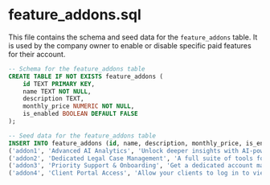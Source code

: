 # feature_addons.sql

This file contains the schema and seed data for the `feature_addons` table. It is used by the company owner to enable or disable specific paid features for their account.

```sql
-- Schema for the feature_addons table
CREATE TABLE IF NOT EXISTS feature_addons (
    id TEXT PRIMARY KEY,
    name TEXT NOT NULL,
    description TEXT,
    monthly_price NUMERIC NOT NULL,
    is_enabled BOOLEAN DEFAULT FALSE
);

-- Seed data for the feature_addons table
INSERT INTO feature_addons (id, name, description, monthly_price, is_enabled) VALUES
('addon1', 'Advanced AI Analytics', 'Unlock deeper insights with AI-powered reporting and forecasting.', 99, true),
('addon2', 'Dedicated Legal Case Management', 'A full suite of tools for managing legal cases, documents, and client communication.', 79, true),
('addon3', 'Priority Support & Onboarding', 'Get a dedicated account manager and priority access to our support team.', 149, false),
('addon4', 'Client Portal Access', 'Allow your clients to log in to view project progress and invoices.', 59, false);
```